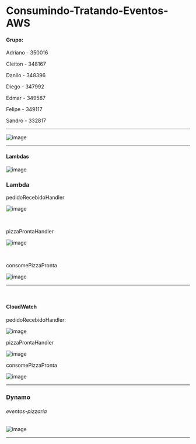 # Consumindo-Tratando-Eventos-AWS


#### Grupo: 

Adriano - 350016

Cleiton - 348167

Danilo - 348396

Diego - 347992

Edmar - 349587

Felipe - 349117

Sandro - 332817



<hr> 

![image](https://github.com/CleitonDsd/Consumindo-Tratando-Eventos-AWS/assets/42544892/eb933600-2790-4615-af82-07fdce609e04)




<hr>

#### Lambdas 
![image](https://github.com/CleitonDsd/Consumindo-Tratando-Eventos-AWS/assets/42544892/6943117b-05b5-4b2e-b06c-73018b49e862)



### Lambda

pedidoRecebidoHandler

![image](https://github.com/CleitonDsd/Consumindo-Tratando-Eventos-AWS/assets/42544892/1d483063-e0e5-42ff-b9d0-933ec5e478b9)

<br>

pizzaProntaHandler

![image](https://github.com/CleitonDsd/Consumindo-Tratando-Eventos-AWS/assets/42544892/6aa6b09e-7cf5-426d-acd9-139ed54818ed)

<br>

consomePizzaPronta

![image](https://github.com/CleitonDsd/Consumindo-Tratando-Eventos-AWS/assets/42544892/e2599edd-56d9-4d2a-8aee-0e92e9fdce69)

<hr> 
<br>

#### CloudWatch

pedidoRecebidoHandler: 

![image](https://github.com/CleitonDsd/Consumindo-Tratando-Eventos-AWS/assets/42544892/efbd5f38-eda2-4cba-9d0e-91fc117d8f40)


pizzaProntaHandler

![image](https://github.com/CleitonDsd/Consumindo-Tratando-Eventos-AWS/assets/42544892/67c49952-fce3-4e61-93ad-700e14376308)


consomePizzaPronta

![image](https://github.com/CleitonDsd/Consumindo-Tratando-Eventos-AWS/assets/42544892/42b428aa-1dae-4234-9708-71e7ac91c6eb)


<hr> 

### Dynamo

###### eventos-pizzaria

![image](https://github.com/CleitonDsd/Consumindo-Tratando-Eventos-AWS/assets/42544892/e64a4d15-2442-4d26-9942-40b953638ebe)


<hr>

